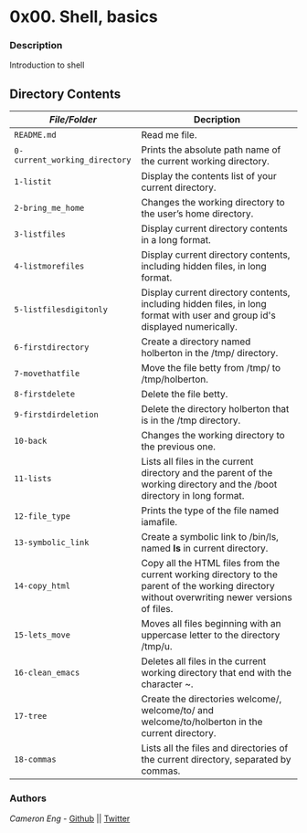 # 0x00. Shell, basics
### Description
Introduction to shell

## Directory Contents

|   ***File/Folder***    |  **Decription**                       |
|---------------|---------------------------------------|
| `README.md` |  Read me file. |
| `0-current_working_directory` |  Prints the absolute path name of the current working directory. |
| `1-listit` | Display the contents list of your current directory. |
| `2-bring_me_home` | Changes the working directory to the user’s home directory. |
| `3-listfiles` | Display current directory contents in a long format. |
| `4-listmorefiles` | Display current directory contents, including hidden files, in long format. |
| `5-listfilesdigitonly` | Display current directory contents, including hidden files, in long format with user and group id's displayed numerically. |
| `6-firstdirectory` | Create a directory named holberton in the /tmp/ directory. |
| `7-movethatfile` | Move the file betty from /tmp/ to /tmp/holberton. |
| `8-firstdelete` | Delete the file betty. |
| `9-firstdirdeletion` | Delete the directory holberton that is in the /tmp directory. |
| `10-back` | Changes the working directory to the previous one. |
| `11-lists` | Lists all files in the current directory and the parent of the working directory and the /boot directory in long format. |
| `12-file_type` | Prints the type of the file named iamafile. |
| `13-symbolic_link` | Create a symbolic link to /bin/ls, named __ls__ in current directory. |
| `14-copy_html` | Copy all the HTML files from the current working directory to the parent of the working directory without overwriting newer versions of files. |
| `15-lets_move` | Moves all files beginning with an uppercase letter to the directory /tmp/u. |
| `16-clean_emacs` | Deletes all files in the current working directory that end with the character ~. |
| `17-tree` | Create the directories welcome/, welcome/to/ and welcome/to/holberton in the current directory. |
| `18-commas` | Lists all the files and directories of the current directory, separated by commas. |


### Authors
*Cameron Eng* - [Github](https://github.com/c_eng/) || [Twitter](https://twitter.com/c33Eng)
